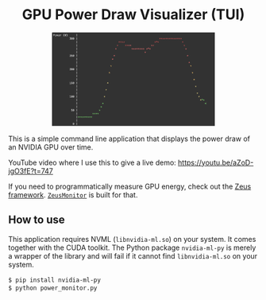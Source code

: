 <div align="center">
  <h1>GPU Power Draw Visualizer (TUI)</h1>
  <img width="65%" src="/assets/screenshot.png">
</div>

This is a simple command line application that displays the power draw of an NVIDIA GPU over time.

YouTube video where I use this to give a live demo: https://youtu.be/aZoD-jgO3fE?t=747

If you need to programmatically measure GPU energy, check out the [Zeus framework](https://github.com/ml-energy/zeus). [`ZeusMonitor`](https://ml.energy/zeus/reference/monitor/energy/#zeus.monitor.energy.ZeusMonitor) is built for that.

## How to use


This application requires NVML (`libnvidia-ml.so`) on your system. It comes together with the CUDA toolkit.
The Python package `nvidia-ml-py` is merely a wrapper of the library and will fail if it cannot find `libnvidia-ml.so` on your system.

```console
$ pip install nvidia-ml-py
$ python power_monitor.py
```
